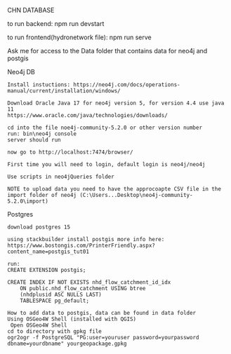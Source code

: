 CHN DATABASE

to run backend: npm run devstart

to run frontend(hydronetwork file): npm run serve

Ask me for access to the Data folder that contains data for neo4j and postgis

Neo4j DB

    Install instuctions: https://neo4j.com/docs/operations-manual/current/installation/windows/

    Download Oracle Java 17 for neo4j version 5, for version 4.4 use java 11
    https://www.oracle.com/java/technologies/downloads/
    
    cd into the file noe4j-community-5.2.0 or other version number 
    run: bin\neo4j console
    server should run

    now go to http://localhost:7474/browser/

    First time you will need to login, default login is neo4j/neo4j

    Use scripts in neo4jQueries folder

    NOTE to upload data you need to have the approcoapte CSV file in the import folder of neo4j (C:\Users...Desktop\neo4j-community-5.2.0\import)

Postgres

    download postgres 15

    using stackbuilder install postgis more info here: https://www.bostongis.com/PrinterFriendly.aspx?content_name=postgis_tut01

    run:
    CREATE EXTENSION postgis;

    CREATE INDEX IF NOT EXISTS nhd_flow_catchment_id_idx
        ON public.nhd_flow_catchment USING btree
        (nhdplusid ASC NULLS LAST)
        TABLESPACE pg_default;

    How to add data to postgis, data can be found in data folder
    Using OSGeo4W Shell (installed with QGIS)
     Open OSGeo4W Shell
    cd to directory with gpkg file
    ogr2ogr -f PostgreSQL "PG:user=youruser password=yourpassword dbname=yourdbname" yourgeopackage.gpkg



